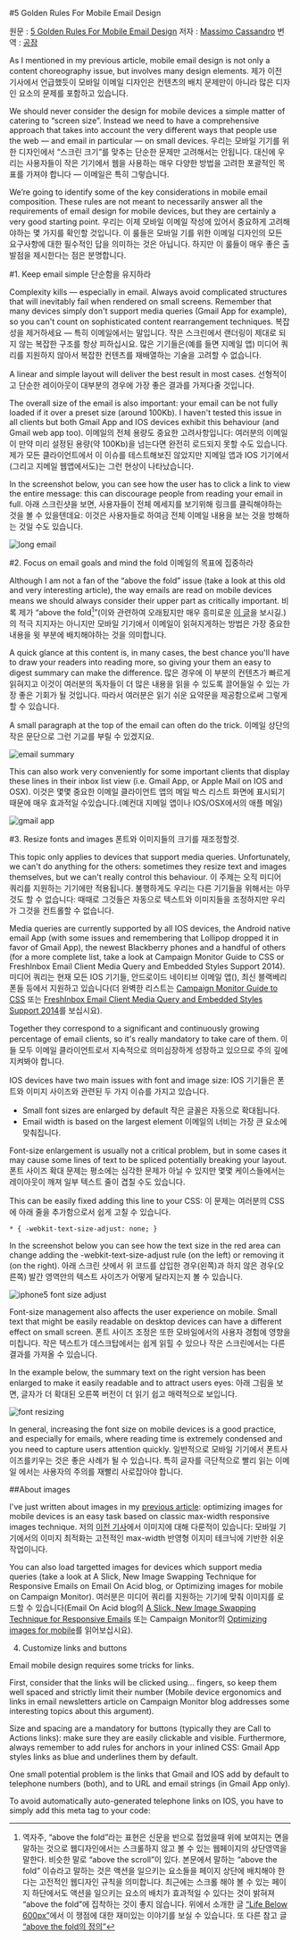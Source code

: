 #5 Golden Rules For Mobile Email Design

원문 : [5 Golden Rules For Mobile Email Design](http://www.sitepoint.com/golden-rules-mobile-email-design/)
저자 : [Massimo Cassandro](http://www.sitepoint.com/author/mcassandro/)
번역 : [공잠](http://gongjam.co.kr)

As I mentioned in my previous article, mobile email design is not only a content choreography issue, but involves many design elements.
제가 이전 기사에서 언급했듯이 모바일 이메일 디자인은 컨텐츠의 배치 문제만이 아니라 많은 디자인 요소의 문제를 포함하고 있습니다.

We should never consider the design for mobile devices a simple matter of catering to “screen size”. Instead we need to have a comprehensive approach that takes into account the very different ways that people use the web — and email in particular — on small devices.
우리는 모바일 기기를 위한 디자인에서 “스크린 크기”를 맞추는 단순한 문제만 고려해서는 안됩니다. 대신에 우리는 사용자들이 작은 기기에서 웹을 사용하는 매우 다양한 방법을 고려한 포괄적인 목표를 가져야 합니다 — 이메일은 특히 그렇습니다.

We’re going to identify some of the key considerations in mobile email composition. These rules are not meant to necessarily answer all the requirements of email design for mobile devices, but they are certainly a very good starting point.
우리는 이제 모바일 이메일 작성에 있어서 중요하게 고려해야하는 몇 가지를 확인할 것입니다. 이 룰들은 모바일 기를 위한 이메일 디자인의 모든 요구사항에 대한 필수적인 답을 의미하는 것은 아닙니다. 하지만 이 룰들이 매우 좋은 출발점을 제시한다는 점은 분명합니다.

#1. Keep email simple 단순함을 유지하라

Complexity kills — especially in email. Always avoid complicated structures that will inevitably fail when rendered on small screens. Remember that many devices simply don't support media queries (Gmail App for example), so you can't count on sophisticated content rearrangement techniques.
복잡성을 제거하세요 — 특히 이메일에서는 말입니다. 작은 스크린에서 랜더링이 제대로 되지 않는 복잡한 구조를 항상 피하십시요. 많은 기기들은(예를 들면 지메일 앱) 미디어 쿼리를 지원하지 않아서 복잡한 컨텐츠를 재배열하는 기술을 고려할 수 없습니다.

A linear and simple layout will deliver the best result in most cases.
선형적이고 단순한 레이아웃이 대부분의 경우에 가장 좋은 결과를 가져다줄 것입니다.

The overall size of the email is also important: your email can be not fully loaded if it over a preset size (around 100Kb). I haven't tested this issue in all clients but both Gmail App and IOS devices exhibit this behaviour (and Gmail web app too).
이메일의 전체 용량도 중요한 고려사항입니다: 여러분의 이메일이 만약 미리 설정된 용량(약 100Kb)을 넘는다면 완전히 로드되지 못할 수도 있습니다. 제가 모든 클라이언트에서 이 이슈를 테스트해보진 않았지만 지메일 앱과 IOS 기기에서(그리고 지메일 웹앱에서도)는 그런 현상이 나타났습니다.

In the screenshot below, you can see how the user has to click a link to view the entire message: this can discourage people from reading your email in full.
아래 스크린샷을 보면, 사용자들이 전체 메세지를 보기위해 링크를 클릭해야하는 것을 볼 수 있을텐데요: 이것은 사용자들로 하여금 전체 이메일 내용을 보는 것을 방해하는 것일 수도 있습니다.

![long email](https://dl.dropboxusercontent.com/u/38351999/witinweb/blog/1425382039long_mail.jpg)

#2. Focus on email goals and mind the fold 이메일의 목표에 집중하라

Although I am not a fan of the “above the fold” issue (take a look at this old and very interesting article), the way emails are read on mobile devices means we should always consider their upper part as critically important.
비록 제가 “above the fold[^1]”(이와 관련하여 오래됬지만 매우 흥미로운 [이 글](http://iampaddy.com/lifebelow600/)을 보시길.)의 적극 지지자는 아니지만 모바일 기기에서 이메일이 읽혀지게하는 방법은 가장 중요한 내용을 윗 부분에 배치해야하는 것을 의미합니다.

[^1]: 역자주, “above the fold”라는 표현은 신문을 반으로 접었을때 위에 보여지는 면을 말하는 것으로 웹디자인에서는 스크롤하지 않고 볼 수 있는 웹페이지의 상단영역을 말한다. 비슷한 말로 “above the scroll”이 있다. 본문에서 말하는 “above the fold” 이슈라고 말하는 것은 액션을 일으키는 요소들을 페이지 상단에 배치해야 한다는 고전적인 웹디자인 규칙을 의미합니다. 최근에는 스크롤 해야 볼 수 있는 페이지 하단에서도 액션을 일으키는 요소의 배치가 효과적일 수 있다는 것이 밝혀져 “above the fold”에 집착하는 것이 좋지 않습니다. 위에서 소개한 글 [“Life Below 600px”](http://iampaddy.com/lifebelow600/)에서 이 쟁점에 대한 재미있는 이야기를 보실 수 있습니다. 또 다른 참고 글 [“above the fold의 정의”](http://www.marketology.co.kr/?p=816)

A quick glance at this content is, in many cases, the best chance you'll have to draw your readers into reading more, so giving your them an easy to digest summary can make the difference.
많은 경우에 이 부분의 컨텐츠가 빠르게 읽혀지고 이것이 여러분의 독자들이 더 많은 내용을 읽을 수 있도록 끌어들일 수 있는 가장 좋은 기회가 될 것입니다. 따라서 여러분은 읽기 쉬운 요약문을 제공함으로써 그렇게 할 수 있습니다. 

A small paragraph at the top of the email can often do the trick.
이메일 상단의 작은 문단으로 그런 기교를 부릴 수 있겠지요.

![email summary](https://dl.dropboxusercontent.com/u/38351999/witinweb/blog/1425382014email_summary.jpg)

This can also work very conveniently for some important clients that display these lines in their inbox list view (i.e. Gmail App, or Apple Mail on IOS and OSX).
이것은 몇몇 중요한 이메일 클라이언트 앱의 메일 박스 리스트 화면에 표시되기 때문에 매우 효과적일 수있습니다.(예컨대 지메일 앱이나 IOS/OSX에서의 애플 메일)

![gmail app](https://dl.dropboxusercontent.com/u/38351999/witinweb/blog/1425382024gmail_app.png)

#3. Resize fonts and images 폰트와 이미지들의 크기를 재조정할것.

This topic only applies to devices that support media queries. Unfortunately, we can't do anything for the others: sometimes they resize text and images themselves, but we can't really control this behaviour.
이 주제는 오직 미디어 쿼리를 지원하는 기기에만 적용됩니다. 불행하게도 우리는 다른 기기들을 위해서는 아무것도 할 수 없습니다: 때때로 그것들은 자동으로 텍스트와 이미지들을 조정하지만 우리가 그것을 컨트롤할 수 없습니다.

Media queries are currently supported by all IOS devices, the Android native email App (with some issues and remembering that Lollipop dropped it in favor of Gmail App), the newest Blackberry phones and a handful of others (for a more complete list, take a look at Campaign Monitor Guide to CSS or FreshInbox Email Client Media Query and Embedded Styles Support 2014).
미디어 쿼리는 현재 모든 IOS 기기들, 안드로이드 네이티브 이메일 앱(), 최신 블랙베리 폰들 등에서 지원하고 있습니다(더 완벽한 리스트는 [Campaign Monitor Guide to CSS](https://www.campaignmonitor.com/css/) 또는 [FreshInbox Email Client Media Query and Embedded Styles Support 2014](http://freshinbox.com/blog/email-client-media-query-and-embedded-styles-support-2014/)를 보십시요). 

Together they correspond to a significant and continuously growing percentage of email clients, so it's really mandatory to take care of them.
이들 모두 이메일 클라이언트로서 지속적으로 의미심장하게 성장하고 있으므로 주의 깊에 지켜봐야 합니다.

IOS devices have two main issues with font and image size:
IOS 기기들은 폰트와 이미지 사이즈와 관련된 두 가지 이슈를 가지고 있습니다.

 - Small font sizes are enlarged by default 작은 글꼴은 자동으로 확대됩니다.
 - Email width is based on the largest element 이메일의 너비는 가장 큰 요소에 맞춰집니다.

Font-size enlargement is usually not a critical problem, but in some cases it may cause some lines of text to be spliced potentially breaking your layout.
폰트 사이즈 확대 문제는 평소에는 심각한 문제가 아닐 수 있지만 몇몇 케이스들에서는 레이아웃이 깨져 일부 텍스트 줄이 겹칠 수도 있습니다.

This can be easily fixed adding this line to your CSS:
이 문제는 여러분의 CSS에 아래 줄을 추가함으로서 쉽게 고칠 수 있습니다.

    * { -webkit-text-size-adjust: none; }

In the screenshot below you can see how the text size in the red area can change adding the -webkit-text-size-adjust rule (on the left) or removing it (on the right).
아래 스크린 샷에서 위 코드를 삽입한 경우(왼쪽)과 하지 않은 경우(오른쪽) 발간 영역안의 텍스트 사이즈가 어떻게 달라지는지 볼 수 있습니다.

![iphone5 font size adjust](https://dl.dropboxusercontent.com/u/38351999/witinweb/blog/1425382034iphone5_font_size_adjust.jpg)

Font-size management also affects the user experience on mobile. Small text that might be easily readable on desktop devices can have a different effect on small screen.
폰트 사이즈 조정은 또한 모바일에서의 사용자 경험에 영향을 미칩니다. 작은 텍스트가 데스크탑에서는 쉽게 읽힐 수 있으나 작은 스크린에서는 다른 결과를 가져올 수 있습니다.

In the example below, the summary text on the right version has been enlarged to make it easily readable and to attract users eyes:
아래 그림을 보면, 글자가 더 확대된 오른쪽 버전이 더 읽기 쉽고 매력적으로 보입니다.

![font resizing](https://dl.dropboxusercontent.com/u/38351999/witinweb/blog/1425382019font-resizing.jpg)

In general, increasing the font size on mobile devices is a good practice, and especially for emails, where reading time is extremely condensed and you need to capture users attention quickly.
일반적으로 모바일 기기에서 폰트사이즈를키우는 것은 좋은 사례가 될 수 있습니다. 특히 글자를 극단적으로 빨리 읽는 이메일 에서는 사용자의 주의를 재빨리 사로잡아야 합니다.

##About images

I've just written about images in my [previous article](http://www.sitepoint.com/tricks-building-responsive-email/): optimizing images for mobile devices is an easy task based on classic max-width responsive images technique.
저의 [이전 기사](http://www.sitepoint.com/tricks-building-responsive-email/)에서 이미지에 대해 다룬적이 있습니다: 모바일 기기에서의 이미지 최적화는 고전적인 max-width 반영형 이지미 테크닉에 기반한 쉬운 작업이니다.

You can also load targetted images for devices which support media queries (take a look at A Slick, New Image Swapping Technique for Responsive Emails on Email On Acid blog, or Optimizing images for mobile on Campaign Monitor).
여러분은 미디어 쿼리를 지원하는 기기에 맞춰 이미지를 로드할 수 있습니다(Email On Acid blog의 [A Slick, New Image Swapping Technique for Responsive Emails](http://www.emailonacid.com/blog/details/C13/a_slick_new_image_swapping_technique_for_responsive_emails) 또는 Campaign Monitor의 [Optimizing images for mobile](https://www.campaignmonitor.com/guides/mobile/optimizing-images/)를 읽어보십시요).

4. Customize links and buttons

Email mobile design requires some tricks for links.

First, consider that the links will be clicked using… fingers, so keep them well spaced and strictly limit their number (Mobile device ergonomics and links in email newsletters article on Campaign Monitor blog addresses some interesting topics about this argument).

Size and spacing are a mandatory for buttons (typically they are Call to Actions links): make sure they are easily clickable and visible. Furthermore, always remember to add rules for anchors in your inlined CSS: Gmail App styles links as blue and underlines them by default.

One small potential problem is the links that Gmail and IOS add by default to telephone numbers (both), and to URL and email strings (in Gmail App only).

To avoid automatically auto-generated telephone links on IOS, you have to simply add this meta tag to your code: